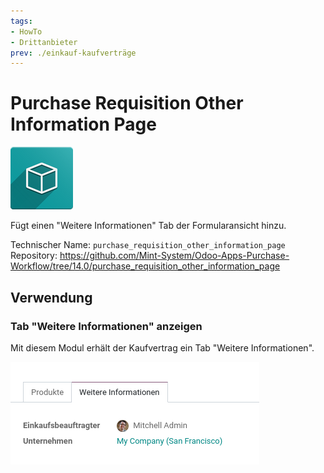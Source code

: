 ```yaml
---
tags:
- HowTo
- Drittanbieter
prev: ./einkauf-kaufverträge
---
```

# Purchase Requisition Other Information Page
![icon_oms_box](assets/icon_oms_box.png)

Fügt einen "Weitere Informationen" Tab der Formularansicht hinzu.

Technischer Name: `purchase_requisition_other_information_page`\
Repository: <https://github.com/Mint-System/Odoo-Apps-Purchase-Workflow/tree/14.0/purchase_requisition_other_information_page>

## Verwendung

### Tab "Weitere Informationen" anzeigen

Mit diesem Modul erhält der Kaufvertrag ein Tab "Weitere Informationen".

![](assets/Purchase%20Requisition%20Other%20Information%20Page.png)

